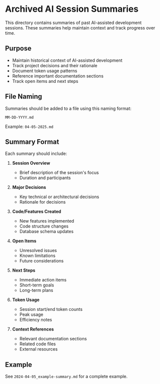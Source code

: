 # Archived AI Session Summaries

This directory contains summaries of past AI-assisted development sessions. These summaries help maintain context and track progress over time.

## Purpose
- Maintain historical context of AI-assisted development
- Track project decisions and their rationale
- Document token usage patterns
- Reference important documentation sections
- Track open items and next steps

## File Naming
Summaries should be added to a file using this naming format:
```
MM-DD-YYYY.md
```
Example: `04-05-2025.md`

## Summary Format
Each summary should include:

1. **Session Overview**
   - Brief description of the session's focus
   - Duration and participants

2. **Major Decisions**
   - Key technical or architectural decisions
   - Rationale for decisions

3. **Code/Features Created**
   - New features implemented
   - Code structure changes
   - Database schema updates

4. **Open Items**
   - Unresolved issues
   - Known limitations
   - Future considerations

5. **Next Steps**
   - Immediate action items
   - Short-term goals
   - Long-term plans

6. **Token Usage**
   - Session start/end token counts
   - Peak usage
   - Efficiency notes

7. **Context References**
   - Relevant documentation sections
   - Related code files
   - External resources

## Example
See `2024-04-05_example-summary.md` for a complete example. 